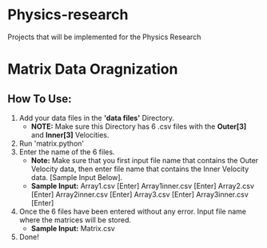 # Physics-research
Projects that will be implemented for the Physics Research

# Matrix Data Oragnization
## How To Use:
1. Add your data files in the **'data files'** Directory.
    - **NOTE:** Make sure this Directory has 6 .csv files with the **Outer[3]** and **Inner[3]** Velocities.
2. Run 'matrix.python'
3. Enter the name of the 6 files.
   - **Note:** Make sure that you first input file name that contains the Outer Velocity data, then enter file name that contains the Inner Velocity data. [Sample Input Below].
    - **Sample Input:** Array1.csv [Enter] Array1inner.csv [Enter] Array2.csv [Enter] Array2inner.csv [Enter] Array3.csv [Enter] Array3inner.csv [Enter]
4. Once the 6 files have been entered without any error. Input file name where the matrices will be stored.
     - **Sample Input:** Matrix.csv
5. Done!
